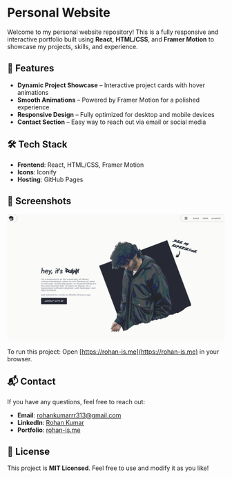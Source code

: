 # Personal Website

Welcome to my personal website repository! This is a fully responsive and interactive portfolio built using **React**, **HTML/CSS**, and **Framer Motion** to showcase my projects, skills, and experience.

## 🚀 Features
- **Dynamic Project Showcase** – Interactive project cards with hover animations
- **Smooth Animations** – Powered by Framer Motion for a polished experience
- **Responsive Design** – Fully optimized for desktop and mobile devices
- **Contact Section** – Easy way to reach out via email or social media

## 🛠️ Tech Stack
- **Frontend**: React, HTML/CSS, Framer Motion
- **Icons**: Iconify
- **Hosting**: GitHub Pages

## 📸 Screenshots
![Homepage Screenshot](public/home-page-image.png)

To run this project: Open [https://rohan-is.me](https://rohan-is.me) in your browser.

## 📬 Contact
If you have any questions, feel free to reach out:
- **Email**: rohankumarrr313@gmail.com
- **LinkedIn**: [Rohan Kumar](https://linkedin.com/in/rohankumarrr313)
- **Portfolio**: [rohan-is.me](https://rohan-is.me)

## 📝 License
This project is **MIT Licensed**. Feel free to use and modify it as you like!
